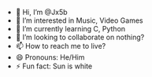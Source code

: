 - 👋 Hi, I’m @Jx5b
- 👀 I’m interested in Music, Video Games
- 🌱 I’m currently learning C, Python
- 💞️ I’m looking to collaborate on nothing?
- 📫 How to reach me to live?
- 😄 Pronouns: He/Him
- ⚡ Fun fact: Sun is white

<!---
Jx5b/Jx5b is a ✨ special ✨ repository because its `README.md` (this file) appears on your GitHub profile.
You can click the Preview link to take a look at your changes.
--->
